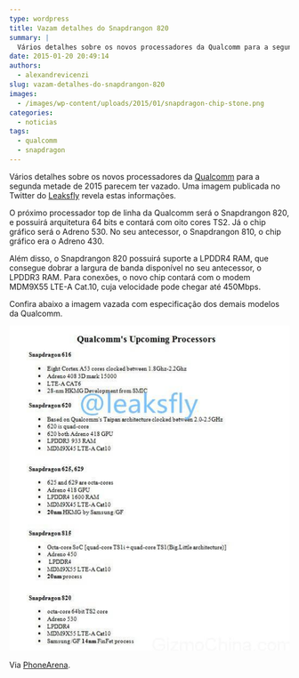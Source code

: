 ```yaml
---
type: wordpress
title: Vazam detalhes do Snapdrangon 820
summary: |
  Vários detalhes sobre os novos processadores da Qualcomm para a segunda metade de 2015 parecem ter vazado.
date: 2015-01-20 20:49:14
authors:
  - alexandrevicenzi
slug: vazam-detalhes-do-snapdrangon-820
images:
  - /images/wp-content/uploads/2015/01/snapdragon-chip-stone.png
categories:
  - noticias
tags:
  - qualcomm
  - snapdragon
---
```


Vários detalhes sobre os novos processadores da <a href="http://www.qualcomm.com.br/" target="_blank">Qualcomm</a> para a segunda metade de 2015 parecem ter vazado. Uma imagem publicada no Twitter do <a href="https://twitter.com/leaksfly/status/557450327947874304" target="_blank">Leaksfly</a> revela estas informações.

O próximo processador top de linha da Qualcomm será o Snapdrangon 820, e possuirá arquitetura 64 bits e contará com oito cores TS2. Já o chip gráfico será o Adreno 530. No seu antecessor, o Snapdrangon 810, o chip gráfico era o Adreno 430.

Além disso, o Snapdrangon 820 possuirá suporte a LPDDR4 RAM, que consegue dobrar a largura de banda disponível no seu antecessor, o LPDDR3 RAM. Para conexões, o novo chip contará com o modem MDM9X55 LTE-A Cat.10, cuja velocidade pode chegar até 450Mbps.

Confira abaixo a imagem vazada com especificação dos demais modelos da Qualcomm.

<img class=" aligncenter" src="/images/wp-content/uploads/2015/01/qualcomm-SoC-2015.jpg" alt="qualcomm" />

Via <a href="http://www.phonearena.com/news/Qualcomm-late-2015-roadmap-leaks-out-14nm-FinFet-Snapdragon-820-surfaces-Taipan-Krait-successor-due_id65010" target="_blank">PhoneArena</a>.
